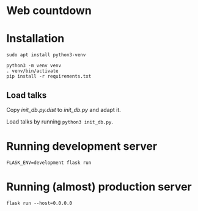 Web countdown
========================

# Installation

```
sudo apt install python3-venv

python3 -m venv venv
. venv/bin/activate
pip install -r requirements.txt
```


## Load talks

Copy *init_db.py.dist* to *init_db.py* and adapt it.

Load talks by running `python3 init_db.py`.


# Running development server

```
FLASK_ENV=development flask run
```

# Running (almost) production server

```
flask run --host=0.0.0.0
```